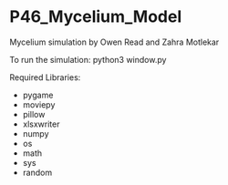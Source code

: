# P46_Mycelium_Model
Mycelium simulation by Owen Read and Zahra Motlekar
 
To run the simulation:
   python3 window.py


Required Libraries:
- pygame
- moviepy
- pillow
- xlsxwriter
- numpy
- os
- math
- sys
- random

